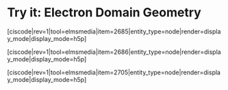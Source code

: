 # Try it: Electron Domain Geometry

[ciscode|rev=1|tool=elmsmedia|item=2685|entity_type=node|render=display_mode|display_mode=h5p]

[ciscode|rev=1|tool=elmsmedia|item=2686|entity_type=node|render=display_mode|display_mode=h5p]

[ciscode|rev=1|tool=elmsmedia|item=2705|entity_type=node|render=display_mode|display_mode=h5p]

<houck-math> </houck-math>